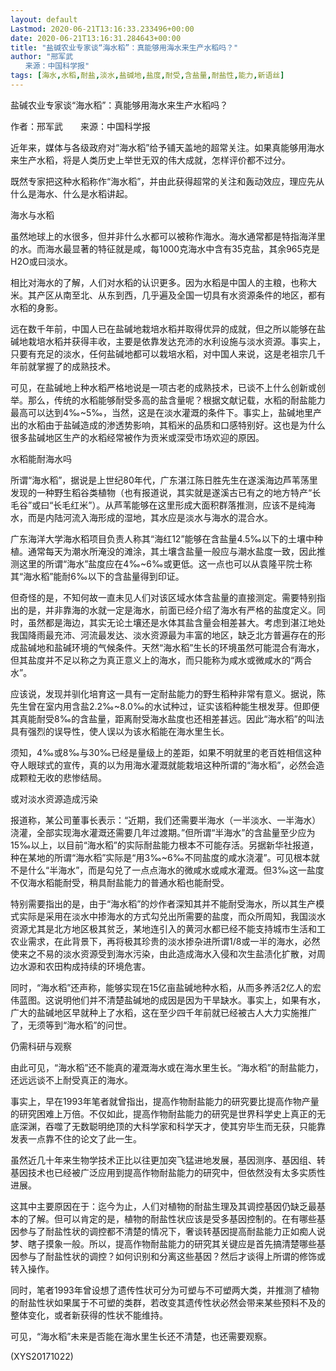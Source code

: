 ```yaml
---
layout: default
Lastmod: 2020-06-21T13:16:33.233496+00:00
date: 2020-06-21T13:16:31.284643+00:00
title: "盐碱农业专家谈“海水稻”：真能够用海水来生产水稻吗？"
author: "邢军武
　　来源：中国科学报"
tags: [海水,水稻,耐盐,淡水,盐碱地,盐度,耐受,含盐量,耐盐性,能力,新语丝]
---
```


盐碱农业专家谈“海水稻”：真能够用海水来生产水稻吗？

作者：邢军武　　来源：中国科学报

近年来，媒体与各级政府对“海水稻”给予铺天盖地的超常关注。如果真能够用海水来生产水稻，将是人类历史上举世无双的伟大成就，怎样评价都不过分。

既然专家把这种水稻称作“海水稻”，并由此获得超常的关注和轰动效应，理应先从什么是海水、什么是水稻讲起。

海水与水稻

虽然地球上的水很多，但并非什么水都可以被称作海水。海水通常都是特指海洋里的水。而海水最显著的特征就是咸，每1000克海水中含有35克盐，其余965克是H2O或曰淡水。

相比对海水的了解，人们对水稻的认识更多。因为水稻是中国人的主粮，也称大米。其产区从南至北、从东到西，几乎遍及全国一切具有水资源条件的地区，都有水稻的身影。

远在数千年前，中国人已在盐碱地栽培水稻并取得优异的成就，但之所以能够在盐碱地栽培水稻并获得丰收，主要是依靠发达充沛的水利设施与淡水资源。事实上，只要有充足的淡水，任何盐碱地都可以栽培水稻，对中国人来说，这是老祖宗几千年前就掌握了的成熟技术。

可见，在盐碱地上种水稻严格地说是一项古老的成熟技术，已谈不上什么创新或创举。那么，传统的水稻能够耐受多高的盐含量呢？根据文献记载，水稻的耐盐能力最高可以达到4‰~5‰，当然，这是在淡水灌溉的条件下。事实上，盐碱地里产出的水稻由于盐碱造成的渗透势影响，其稻米的品质和口感特别好。这也是为什么很多盐碱地区生产的水稻经常被作为贡米或深受市场欢迎的原因。

水稻能耐海水吗

所谓“海水稻”，据说是上世纪80年代，广东湛江陈日胜先生在遂溪海边芦苇荡里发现的一种野生稻谷类植物（也有报道说，其实就是遂溪古已有之的地方特产“长毛谷”或曰“长毛红米”）。从芦苇能够在这里形成大面积群落推测，应该不是纯海水，而是内陆河流入海形成的湿地，其水应是淡水与海水的混合水。

广东海洋大学海水稻项目负责人称其“海红12”能够在含盐量4.5‰以下的土壤中种植。通常每天为潮水所淹没的滩涂，其土壤含盐量一般应与潮水盐度一致，因此推测这里的所谓“海水”盐度应在4‰~6‰或更低。这一点也可以从袁隆平院士称其“海水稻”能耐6‰以下的含盐量得到印证。

但奇怪的是，不知何故一直未见人们对该区域水体含盐量的直接测定。需要特别指出的是，并非靠海的水就一定是海水，前面已经介绍了海水有严格的盐度定义。同时，虽然都是海边，其实无论土壤还是水体其盐含量会相差甚大。考虑到湛江地处我国降雨最充沛、河流最发达、淡水资源最为丰富的地区，缺乏北方普遍存在的形成盐碱地和盐碱环境的气候条件。天然“海水稻”生长的环境虽然可能混合有海水，但其盐度并不足以称之为真正意义上的海水，而只能称为咸水或微咸水的“两合水”。

应该说，发现并驯化培育这一具有一定耐盐能力的野生稻种非常有意义。据说，陈先生曾在室内用含盐2.2‰~8.0‰的水试种过，证实该稻种能生根发芽。但即便其真能耐受8‰的含盐量，距离耐受海水盐度也还相差甚远。因此“海水稻”的叫法具有强烈的误导性，使人误以为该水稻能在海水里生长。

须知，4‰或8‰与30‰已经是量级上的差距，如果不明就里的老百姓相信这种夺人眼球式的宣传，真的以为用海水灌溉就能栽培这种所谓的“海水稻”，必然会造成颗粒无收的悲惨结局。

或对淡水资源造成污染

报道称，某公司董事长表示：“近期，我们还需要半海水（一半淡水、一半海水）浇灌，全部实现海水灌溉还需要几年过渡期。”但所谓“半海水”的含盐量至少应为15‰以上，以目前“海水稻”的实际耐盐能力根本不可能存活。另据新华社报道，种在某地的所谓“海水稻”实际是“用3‰~6‰不同盐度的咸水浇灌”。可见根本就不是什么“半海水”，而是勾兑了一点点海水的微咸水或咸水灌溉。但3‰这一盐度不仅海水稻能耐受，稍具耐盐能力的普通水稻也能耐受。

特别需要指出的是，由于“海水稻”的炒作者深知其并不能耐受海水，所以其生产模式实际是采用在淡水中掺海水的方式勾兑出所需要的盐度，而众所周知，我国淡水资源尤其是北方地区极其贫乏，某地连引入的黄河水都已经不能支持城市生活和工农业需求，在此背景下，再将极其珍贵的淡水掺杂进所谓1/8或一半的海水，必然使来之不易的淡水资源受到海水污染，由此造成海水入侵和次生盐渍化扩散，对周边水源和农田构成持续的环境危害。

同时，“海水稻”还声称，能够实现在15亿亩盐碱地种水稻，从而多养活2亿人的宏伟蓝图。这说明他们并不清楚盐碱地的成因是因为干旱缺水。事实上，如果有水，广大的盐碱地区早就种上了水稻，这在至少四千年前就已经被古人大力实施推广了，无须等到“海水稻”的问世。

仍需科研与观察

由此可见，“海水稻”还不能真的灌溉海水或在海水里生长。“海水稻”的耐盐能力，还远远谈不上耐受真正的海水。

事实上，早在1993年笔者就曾指出，提高作物耐盐能力的研究要比提高作物产量的研究困难上万倍。不仅如此，提高作物耐盐能力的研究是世界科学史上真正的无底深渊，吞噬了无数聪明绝顶的大科学家和科学天才，使其穷毕生而无获，只能靠发表一点靠不住的论文了此一生。

虽然近几十年来生物学技术正比以往更加突飞猛进地发展，基因测序、基因组、转基因技术也已经被广泛应用到提高作物耐盐能力的研究中，但依然没有太多实质性进展。

这其中主要原因在于：迄今为止，人们对植物的耐盐生理及其调控基因仍缺乏最基本的了解。但可以肯定的是，植物的耐盐性状应该是受多基因控制的。在有哪些基因参与了耐盐性状的调控都不清楚的情况下，奢谈转基因提高耐盐能力正如痴人说梦、瞎子摸象一般。所以，提高作物耐盐能力的研究其关键应是首先搞清楚哪些基因参与了耐盐性状的调控？如何识别和分离这些基因？然后才谈得上所谓的修饰或转入操作。

同时，笔者1993年曾设想了遗传性状可分为可塑与不可塑两大类，并推测了植物的耐盐性状如果属于不可塑的类群，若改变其遗传性状必然会带来某些预料不及的整体变化，或者新获得的性状不能维持。

可见，“海水稻”未来是否能在海水里生长还不清楚，也还需要观察。

(XYS20171022)

